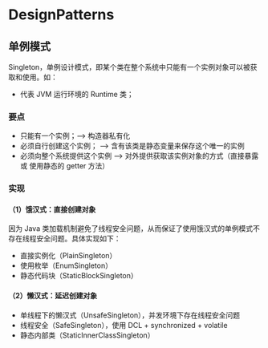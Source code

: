 # DesignPatterns

## 单例模式

Singleton，单例设计模式，即某个类在整个系统中只能有一个实例对象可以被获取和使用。如：

- 代表 JVM 运行环境的 Runtime 类；

### 要点

- 只能有一个实例；--> 构造器私有化
- 必须自行创建这个实例； --> 含有该类是静态变量来保存这个唯一的实例
- 必须向整个系统提供这个实例 --> 对外提供获取该实例对象的方式（直接暴露 或 使用静态的 getter 方法）

### 实现

#### （1）饿汉式：直接创建对象

因为 Java 类加载机制避免了线程安全问题，从而保证了使用饿汉式的单例模式不存在线程安全问题。具体实现如下：

- 直接实例化（PlainSingleton）
- 使用枚举（EnumSingleton）
- 静态代码块（StaticBlockSingleton）

#### （2）懒汉式：延迟创建对象

- 单线程下的懒汉式（UnsafeSingleton），并发环境下存在线程安全问题
- 线程安全（SafeSingleton），使用 DCL + synchronized + volatile
- 静态内部类（StaticInnerClassSingleton）

